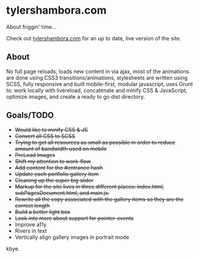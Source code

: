 # tylershambora.com #

About friggin' time...

Check out [tylershambora.com](http://tylershambora.com) for an up to date, live version of the site.

## About ##

No full page reloads, loads new content in via ajax, most of the animations are done using CSS3 transitions/animations, stylesheets are written using SCSS, fully responsive and built mobile-first, modular javascript, uses Grunt to: work locally with livereload, concatenate and minify CSS & JavaScript, optimize images, and create a ready to go dist directory.

## Goals/TODO ##

*  ~~Would like to minify CSS & JS~~
*  ~~Convert all CSS to SCSS~~
*  ~~Trying to get all resources as small as possible in order to reduce amount of bandwidth used on mobile~~
*  ~~PreLoad Images~~
*  ~~Shift my attention to work-flow~~
*  ~~Add content for the #entrance hash~~
*  ~~Update each portfolio gallery item~~
*  ~~Cleaning up the super big slider~~
*  ~~Markup for the site lives in three different places: index.html, subPagesDocument.html, and main.js.~~
*  ~~Rewrite all the copy associated with the gallery items so they are the correct length~~
*  ~~Build a better light box~~
*  ~~Look into more about support for pointer-events~~
*  Improve a11y
*  Rivers in text
*  Vertically align gallery images in portrait mode

kbye.
